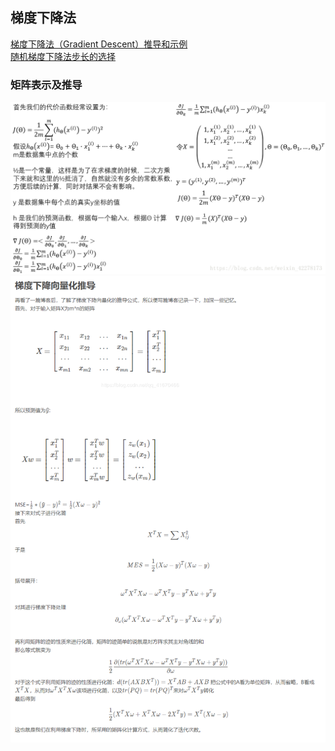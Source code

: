 ## 梯度下降法
[梯度下降法（Gradient Descent）推导和示例](https://blog.csdn.net/weixin_42278173/article/details/81511646)  
[随机梯度下降法步长的选择](https://blog.csdn.net/zjxiaolu/article/details/44560563)

### 矩阵表示及推导
![](https://github.com/chentianba/ml/blob/master/gradient_descent/gd1.png)
![](https://github.com/chentianba/ml/blob/master/gradient_descent/gd2.png)
